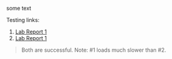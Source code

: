 some text

Testing links:
1. [Lab Report 1](lab-report-1-week-0.md)
2. [Lab Report 1](https://awixson96.github.io/cse15l-lab-reports/lab-report-1-week-0.html)

>Both are successful. Note: #1 loads much slower than #2.
